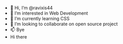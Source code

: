 - 👋 Hi, I’m @ravixis44
- 👀 I’m interested in Web Development
- 🌱 I’m currently learning CSS
- 💞️ I’m looking to collaborate on open source project
- 📫 Bye
- Hi there
